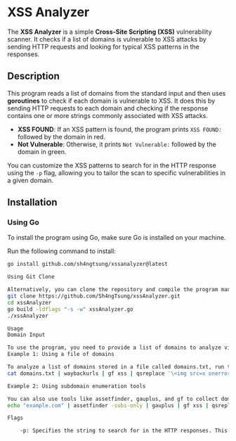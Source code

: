 # XSS Analyzer

The **XSS Analyzer** is a simple **Cross-Site Scripting (XSS)** vulnerability scanner. It checks if a list of domains is vulnerable to XSS attacks by sending HTTP requests and looking for typical XSS patterns in the responses.

## Description

This program reads a list of domains from the standard input and then uses **goroutines** to check if each domain is vulnerable to XSS. It does this by sending HTTP requests to each domain and checking if the response contains one or more strings commonly associated with XSS attacks.

- **XSS FOUND**: If an XSS pattern is found, the program prints `XSS FOUND:` followed by the domain in red.
- **Not Vulnerable**: Otherwise, it prints `Not Vulnerable:` followed by the domain in green.

You can customize the XSS patterns to search for in the HTTP response using the `-p` flag, allowing you to tailor the scan to specific vulnerabilities in a given domain.

## Installation

### Using Go

To install the program using Go, make sure Go is installed on your machine.

Run the following command to install:

```bash
go install github.com/sh4ngtsung/xssanalyzer@latest

Using Git Clone

Alternatively, you can clone the repository and compile the program manually:
git clone https://github.com/Sh4ngTsung/xssAnalyzer.git
cd xssAnalyzer
go build -ldflags "-s -w" xssAnalyzer.go
./xssAnalyzer

Usage
Domain Input

To use the program, you need to provide a list of domains to analyze via standard input (STDIN).
Example 1: Using a file of domains

To analyze a list of domains stored in a file called domains.txt, run the following command:
cat domains.txt | waybackurls | gf xss | qsreplace '\<img src=x onerror=confirm(1)>' | xssAnalyzer -p "confirm(1)"

Example 2: Using subdomain enumeration tools

You can also use tools like assetfinder, gauplus, and gf to collect domains/subdomains and analyze them with the XSS Analyzer. Example:
echo "example.com" | assetfinder -subs-only | gauplus | gf xss | qsreplace '\<svg onload=prompt(document.domain)>' | xssAnalyzer -p "prompt(document.domain)"

Flags

    -p: Specifies the string to search for in the HTTP responses. This allows you to look for specific XSS patterns.
